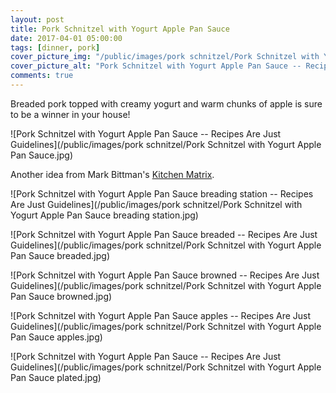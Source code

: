 ```yaml
---
layout: post
title: Pork Schnitzel with Yogurt Apple Pan Sauce
date: 2017-04-01 05:00:00
tags: [dinner, pork]
cover_picture_img: "/public/images/pork schnitzel/Pork Schnitzel with Yogurt Apple Pan Sauce.jpg"
cover_picture_alt: "Pork Schnitzel with Yogurt Apple Pan Sauce -- Recipes Are Just Guidelines"
comments: true
---
```


Breaded pork topped with creamy yogurt and warm chunks of apple is sure to be a winner in your house!

![Pork Schnitzel with Yogurt Apple Pan Sauce -- Recipes Are Just Guidelines](/public/images/pork schnitzel/Pork Schnitzel with Yogurt Apple Pan Sauce.jpg)

Another idea from Mark Bittman's [Kitchen Matrix](http://amzn.to/2nb5Q4D). 

<!--more-->

![Pork Schnitzel with Yogurt Apple Pan Sauce breading station -- Recipes Are Just Guidelines](/public/images/pork schnitzel/Pork Schnitzel with Yogurt Apple Pan Sauce breading station.jpg)

![Pork Schnitzel with Yogurt Apple Pan Sauce breaded -- Recipes Are Just Guidelines](/public/images/pork schnitzel/Pork Schnitzel with Yogurt Apple Pan Sauce breaded.jpg)

![Pork Schnitzel with Yogurt Apple Pan Sauce browned -- Recipes Are Just Guidelines](/public/images/pork schnitzel/Pork Schnitzel with Yogurt Apple Pan Sauce browned.jpg)

![Pork Schnitzel with Yogurt Apple Pan Sauce apples -- Recipes Are Just Guidelines](/public/images/pork schnitzel/Pork Schnitzel with Yogurt Apple Pan Sauce apples.jpg)

![Pork Schnitzel with Yogurt Apple Pan Sauce -- Recipes Are Just Guidelines](/public/images/pork schnitzel/Pork Schnitzel with Yogurt Apple Pan Sauce plated.jpg)
